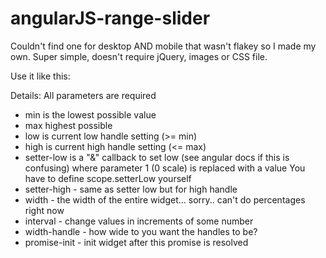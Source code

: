 angularJS-range-slider
======================

Couldn't find one for desktop AND mobile that wasn't flakey so I made my own. Super simple, doesn't require jQuery, images or CSS file.

Use it like this:
<slider min="mileageMin" max="mileageMax" low="mileageLow" high="mileageHigh" setter-low="applyFilter('low', low, 'mileage');" setter-high="applyFilter('high', high, 'mileage');" width="500" interval="5000" width-handle="18" promise-init="inventoryLoaded"></slider>

Details:
All parameters are required

- min is the lowest possible value 
- max highest possible
- low is current low handle setting (>= min)
- high is current high handle setting (<= max)
- setter-low is a "&" callback to set low (see angular docs if this is confusing) where parameter 1 (0 scale) is replaced with a value
  You have to define scope.setterLow yourself
- setter-high - same as setter low but for high handle
- width - the width of the entire widget... sorry.. can't do percentages right now
- interval - change values in increments of some number
- width-handle - how wide to you want the handles to be?
- promise-init - init widget after this promise is resolved
